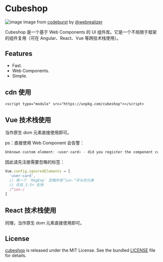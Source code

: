 # Cubeshop

![image](https://miro.medium.com/max/2000/1*-zkpV1IfOv-1dux6ZqWBCQ.png)
Image from [codeburst](https://codeburst.io/building-efficient-components-6ee2bdaea542) by [@webrealizer](https://twitter.com/webrealizer)

Cubeshop 是一个基于 Web Components 的 UI 组件库。它是一个不局限于框架的组件复用（可在 Angular、React、Vue 等跨技术栈使用）。


## Features

- Fast.
- Web Components.
- Simple.

## cdn 使用

```
<script type="module" src="https://unpkg.com/cubeshop"></script>
```

## Vue 技术栈使用

当作原生 dom 元素直接使用即可。

ps：直接使用 Web Component 会告警：
```js
Unknown custom element: <user-card> - did you register the component correctly? For recursive components, make sure to provide the "name" option.
```

因此请先注册需要忽略的标签：

```js
Vue.config.ignoredElements = [
  'user-card',
  // 用一个 `RegExp` 忽略所有“ion-”开头的元素
  // 仅在 2.5+ 支持
  /^ion-/
]
```

## React 技术栈使用


同理，当作原生 dom 元素直接使用即可。


## License

[cubeshop](https://github.com/allan2coder/cubeshop) is released
under the MIT License. See the bundled [LICENSE](./LICENSE) file for details.
